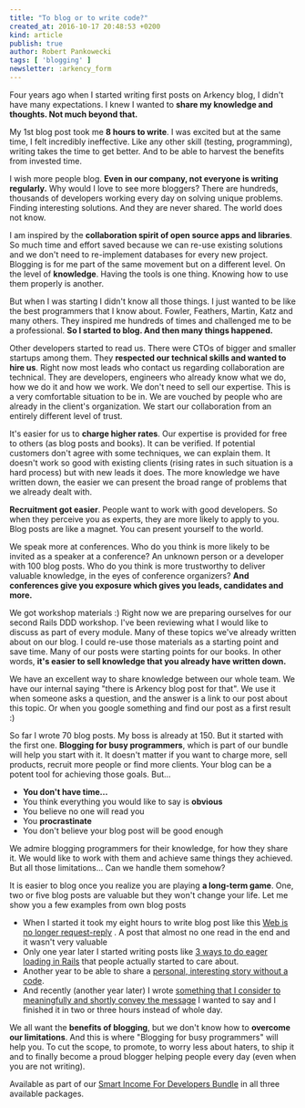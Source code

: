 ```yaml
---
title: "To blog or to write code?"
created_at: 2016-10-17 20:48:53 +0200
kind: article
publish: true
author: Robert Pankowecki
tags: [ 'blogging' ]
newsletter: :arkency_form
---
```


Four years ago when I started writing first posts on Arkency blog, I didn't have many expectations. I knew I wanted to **share my knowledge and thoughts. Not much beyond that.**

<!-- more -->

My 1st blog post took me **8 hours to write**. I was excited but at the same time, I felt incredibly ineffective. Like any other skill (testing, programming), writing takes the time to get better. And to be able to harvest the benefits from invested time.

I wish more people blog. **Even in our company, not everyone is writing regularly.** Why would I love to see more bloggers? There are hundreds, thousands of developers working every day on solving unique problems. Finding interesting solutions. And they are never shared. The world does not know.

I am inspired by the **collaboration spirit of open source apps and libraries**. So much time and effort saved because we can re-use existing solutions and we don't need to re-implement databases for every new project. Blogging is for me part of the same movement but on a different level. On the level of **knowledge**. Having the tools is one thing. Knowing how to use them properly is another.

But when I was starting I didn't know all those things. I just wanted to be like the best programmers that I know about. Fowler, Feathers, Martin, Katz and many others. They inspired me hundreds of times and challenged me to be a professional. **So I started to blog. And then many things happened.**

Other developers started to read us. There were CTOs of bigger and smaller startups among them. They **respected our technical skills and wanted to hire us**. Right now most leads who contact us regarding collaboration are technical. They are developers, engineers who already know what we do, how we do it and how we work. We don't need to sell our expertise. This is a very comfortable situation to be in. We are vouched by people who are already in the client's organization. We start our collaboration from an entirely different level of trust.

It's easier for us to **charge higher rates**. Our expertise is provided for free to others (as blog posts and books). It can be verified. If potential customers don't agree with some techniques, we can explain them. It doesn't work so good with existing clients (rising rates in such situation is a hard process) but with new leads it does. The more knowledge we have written down, the easier we can present the broad range of problems that we already dealt with.

**Recruitment got easier**. People want to work with good developers. So when they perceive you as experts, they are more likely to apply to you. Blog posts are like a magnet. You can present yourself to the world.

We speak more at conferences. Who do you think is more likely to be invited as a speaker at a conference? An unknown person or a developer with 100 blog posts. Who do you think is more trustworthy to deliver valuable knowledge, in the eyes of conference organizers? **And conferences give you exposure which gives you leads, candidates and more.**

We got workshop materials :) Right now we are preparing ourselves for our second Rails DDD workshop. I've been reviewing what I would like to discuss as part of every module. Many of these topics we've already written about on our blog. I could re-use those materials as a starting point and save time. Many of our posts were starting points for our books. In other words, **it's easier to sell knowledge that you already have written down.**

We have an excellent way to share knowledge between our whole team. We have our internal saying "there is Arkency blog post for that". We use it when someone asks a question, and the answer is a link to our post about this topic. Or when you google something and find our post as a first result :)

So far I wrote 70 blog posts. My boss is already at 150. But it started with the first one. **Blogging for busy programmers**, which is part of our bundle will help you start with it. It doesn't matter if you want to charge more, sell products, recruit more people or find more clients. Your blog can be a potent tool for achieving those goals. But...

* **You don't have time...**
* You think everything you would like to say is **obvious**
* You believe no one will read you
* You **procrastinate**
* You don't believe your blog post will be good enough

We admire blogging programmers for their knowledge, for how they share it. We would like to work with them and achieve same things they achieved. But all those limitations... Can we handle them somehow?

It is easier to blog once you realize you are playing **a long-term game**. One, two or five blog posts are valuable but they won't change your life. Let me show you a few examples from own blog posts

* When I started it took my eight hours to write blog post like this [Web is no longer request-reply](http://blog.arkency.com/2013/02/web-is-no-longer-request-reply/) . A post that almost no one read in the end and it wasn't very valuable
* Only one year later I started writing posts like [3 ways to do eager loading in Rails](http://blog.arkency.com/2013/12/rails4-preloading/) that people actually started to care about.
* Another year to be able to share a [personal, interesting story without a code](http://blog.arkency.com/2015/10/advantages-of-working-on-a-legacy-rails-application/).
* And recently (another year later) I wrote [something that I consider to meaningfully and shortly convey the message](http://blog.arkency.com/2016/09/minimal-decoupled-subsystems-of-your-rails-app/) I wanted to say and I finished it in two or three hours instead of whole day.

We all want the **benefits of blogging**, but we don't know how to **overcome our limitations**. And this is where "Blogging for busy programmers" will help you. To cut the scope, to promote, to worry less about haters, to ship it and to finally become a proud blogger helping people every day (even when you are not writing).

Available as part of our [Smart Income For Developers Bundle](http://www.smartincomefordevelopers.com/) in all three available packages.
